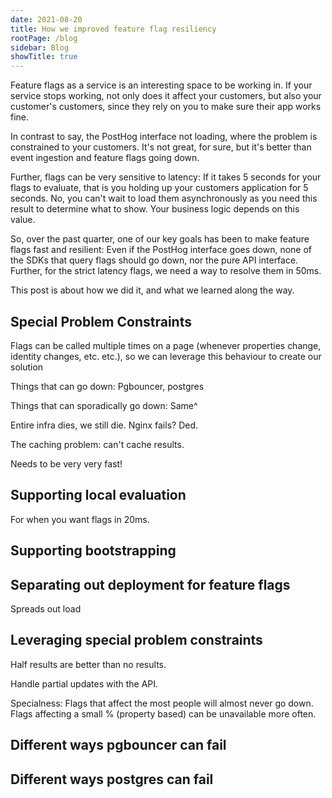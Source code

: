 ```yaml
---
date: 2021-08-20
title: How we improved feature flag resiliency
rootPage: /blog
sidebar: Blog
showTitle: true
---
```


Feature flags as a service is an interesting space to be working in. If your service stops working, not only does it affect your customers, but also your
customer's customers, since they rely on you to make sure their app works fine.

In contrast to say, the PostHog interface not loading, where the problem is constrained to your customers. It's not great, for sure, but it's better than event
ingestion and feature flags going down.

Further, flags can be very sensitive to latency: If it takes 5 seconds for your flags to evaluate, that is you holding up your customers application for 5 seconds.
No, you can't wait to load them asynchronously as you need this result to determine what to show. Your business logic depends on this value.

So, over the past quarter, one of our key goals has been to make feature flags fast and resilient: Even if the PostHog interface goes down, none of the SDKs that query
flags should go down, nor the pure API interface. Further, for the strict latency flags, we need a way to resolve them in 50ms.

This post is about how we did it, and what we learned along the way.


## Special Problem Constraints

Flags can be called multiple times on a page (whenever properties change, identity changes, etc. etc.), so we can leverage this behaviour to create our solution


Things that can go down: Pgbouncer, postgres

Things that can sporadically go down: Same^

Entire infra dies, we still die. Nginx fails? Ded.

The caching problem: can't cache results.

Needs to be very very fast!

## Supporting local evaluation

For when you want flags in 20ms.

## Supporting bootstrapping

## Separating out deployment for feature flags

Spreads out load

## Leveraging special problem constraints

Half results are better than no results.

Handle partial updates with the API.

Specialness: Flags that affect the most people will almost never go down. Flags affecting a small % (property based) can be unavailable more often.

## Different ways pgbouncer can fail

## Different ways postgres can fail





